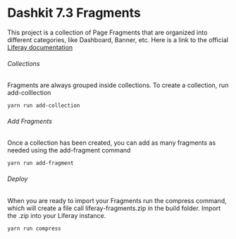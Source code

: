 # Dashkit 7.3 Fragments

This project is a collection of Page Fragments that are organized into different 
categories, like Dashboard, Banner, etc.  Here is a link to the official [Liferay documentation](https://github.com/liferay/generator-liferay-fragments)

###### Collections
Fragments are always grouped inside collections. To create a collection, run add-colllection
```
yarn run add-collection
```
###### Add Fragments
Once a collection has been created, you can add as many fragments as needed using the add-fragment command
```
yarn run add-fragment
```
###### Deploy
When you are ready to import your Fragments run the compress command, which will create a file call
liferay-fragments.zip in the build folder.  Import the .zip into your Liferay instance.
```
yarn run compress
```